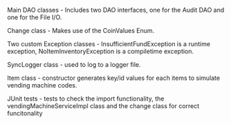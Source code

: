 Main DAO classes - Includes two DAO interfaces, one for the Audit DAO and one for the File I/O.

Change class - Makes use of the CoinValues Enum.

Two custom Exception classes - InsufficientFundException is a runtime exception, NoItemInventoryException is a compiletime exception.

SyncLogger class - used to log to a logger file.

Item class - constructor generates key/id values for each items to simulate vending machine codes.

JUnit tests - tests to check the import functionality, the vendingMachineServiceImpl class and the change class for correct funcitonality